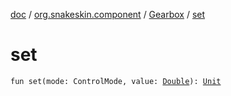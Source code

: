 [doc](../../index.md) / [org.snakeskin.component](../index.md) / [Gearbox](index.md) / [set](./set.md)

# set

`fun set(mode: ControlMode, value: `[`Double`](https://kotlinlang.org/api/latest/jvm/stdlib/kotlin/-double/index.html)`): `[`Unit`](https://kotlinlang.org/api/latest/jvm/stdlib/kotlin/-unit/index.html)